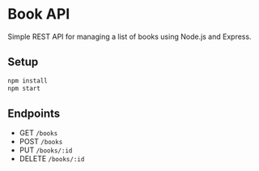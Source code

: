 # Book API

Simple REST API for managing a list of books using Node.js and Express.

## Setup

```bash
npm install
npm start
```

## Endpoints

- GET `/books`
- POST `/books`
- PUT `/books/:id`
- DELETE `/books/:id`
